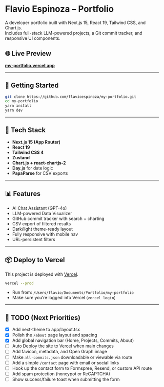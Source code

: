 # Flavio Espinoza – Portfolio

A developer portfolio built with Next.js 15, React 19, Tailwind CSS, and Chart.js.  
Includes full-stack LLM-powered projects, a Git commit tracker, and responsive UI components.

## 🌐 Live Preview

**[my-portfolio.vercel.app](https://my-portfolio-lt8gin5a0-flavio-espinozas-projects.vercel.app)**

---

## 🚀 Getting Started

```bash
git clone https://github.com/flavioespinoza/my-portfolio.git
cd my-portfolio
yarn install
yarn dev
```

---

## 🧰 Tech Stack

- **Next.js 15 (App Router)**
- **React 19**
- **Tailwind CSS 4**
- **Zustand**
- **Chart.js + react-chartjs-2**
- **Day.js** for date logic
- **PapaParse** for CSV exports

---

## 📊 Features

- AI Chat Assistant (GPT-4o)
- LLM-powered Data Visualizer
- GitHub commit tracker with search + charting
- CSV export of filtered results
- Dark/light theme-ready layout
- Fully responsive with mobile nav
- URL-persistent filters

---

## 📦 Deploy to Vercel

This project is deployed with [Vercel](https://vercel.com/).

```bash
vercel --prod
```

- Run from: `/Users/flavio/Documents/Portfolio/my-portfolio`
- Make sure you're logged into Vercel (`vercel login`)

---

## 🔧 TODO (Next Priorities)

- [x] Add next-theme to app/layout.tsx
- [x] Polish the `/about` page layout and spacing
- [x] Add global navigation bar (Home, Projects, Commits, About)
- [ ] Auto Deploy the site to Vercel when main changes
- [ ] Add favicon, metadata, and Open Graph image
- [ ] Make `all-commits.json` downloadable or viewable via route
- [ ] Add a simple `/contact` page with email or social links
- [ ] Hook up the contact form to Formspree, Resend, or custom API route
- [ ] Add spam protection (honeypot or ReCAPTCHA)
- [ ] Show success/failure toast when submitting the form
